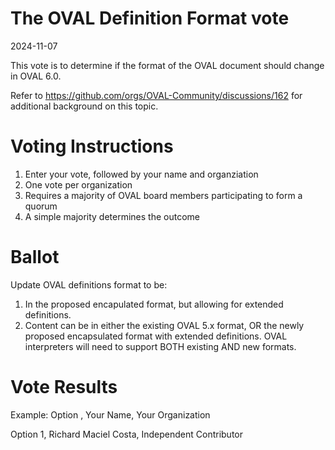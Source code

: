 # The OVAL Definition Format vote

2024-11-07

This vote is to determine if the format of the OVAL document should change in OVAL 6.0.

Refer to https://github.com/orgs/OVAL-Community/discussions/162 for additional background on this topic.

# Voting Instructions
1.  Enter your vote, followed by your name and organziation
2.  One vote per organization
3.  Requires a majority of OVAL board members participating to form a quorum
4.  A simple majority determines the outcome

# Ballot
Update OVAL definitions format to be:
1. In the proposed encapulated format, but allowing for extended definitions.
2. Content can be in either the existing OVAL 5.x format, OR the newly proposed encapsulated format with extended definitions.   OVAL interpreters will need to support BOTH existing AND new formats.

# Vote Results
Example:  Option <X>, Your Name, Your Organization

Option 1, Richard Maciel Costa, Independent Contributor


